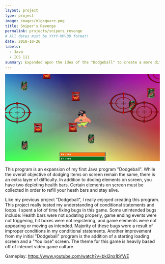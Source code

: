 ```yaml
---
layout: project
type: project
image: images/mlgsquare.png
title: Sniper's Revenge
permalink: projects/snipers_revenge
# All dates must be YYYY-MM-DD format!
date: 2018-10-26
labels:
  - Java
  - ICS 111
summary: Expanded upon the idea of the "Dodgeball" to create a more difficult version. Created for my ICS 111 class.
---
```


<img class="ui medium right floated rounded image" src="../images/mlg.png">

This program is an expansion of my first Java program "Dodgeball". While the overall objective of dodging items on screen remain the same, there is an extra layer of difficulty.
In addition to doding elements on screen, you have two depleting health bars. Certain elements on screen must be collected in order to refill your heath bars and stay alive.

Like my previous project "Dodgeball", I really enjoyed creating this program. This project really tested my understanding of conditional statements and loops. I spent a lot of time fixing bugs in this game. Some unintended bugs include: Health bars were not updating properly, game ending events were not triggering, hit boxes were not registering, and game elements were not appearing or moving as intended. Majority of these bugs were a result of improper conditions in my conditional statements. Another improvement from my initial "Dodgeball" program is the addition of a starting loading screen and a "You lose" screen. The theme for this game is heavily based off of internet video game culture.
 
Gameplay: <https://www.youtube.com/watch?v=bkI2nx1bYWE> 
